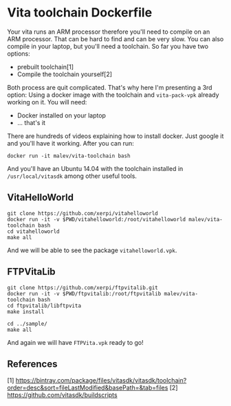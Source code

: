 # Vita toolchain Dockerfile

Your vita runs an ARM processor therefore you'll need to compile on an ARM
processor. That can be hard to find and can be very slow. You can also
compile in your laptop, but you'll need a toolchain. So far you have two
options:

  - prebuilt toolchain[1]
  - Compile the toolchain yourself[2]

Both process are quit complicated. That's why here I'm presenting a 3rd option:
Using a docker image with the toolchain and `vita-pack-vpk` already working on
it. You will need:

  - Docker installed on your laptop
  - ... that's it

There are hundreds of videos explaining how to install docker. Just google it
and you'll have it working. After you can run:

```
docker run -it malev/vita-toolchain bash
```

And you'll have an Ubuntu 14.04 with the toolchain installed in
`/usr/local/vitasdk` among other useful tools.

## VitaHelloWorld

```
git clone https://github.com/xerpi/vitahelloworld
docker run -it -v $PWD/vitahelloworld:/root/vitahelloworld malev/vita-toolchain bash
cd vitahelloworld
make all
```

And we will be able to see the package `vitahelloworld.vpk`.

## FTPVitaLib

```
git clone https://github.com/xerpi/ftpvitalib.git
docker run -it -v $PWD/ftpvitalib:/root/ftpvitalib malev/vita-toolchain bash
cd ftpvitalib/libftpvita
make install

cd ../sample/
make all
```

And again we will have `FTPVita.vpk` ready to go!

## References

[1] https://bintray.com/package/files/vitasdk/vitasdk/toolchain?order=desc&sort=fileLastModified&basePath=&tab=files
[2] https://github.com/vitasdk/buildscripts
